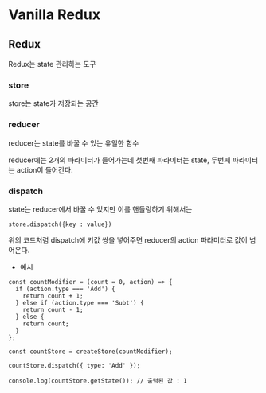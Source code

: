 # Vanilla Redux

## Redux

Redux는 state 관리하는 도구

### store

store는 state가 저장되는 공간

### reducer

reducer는 state를 바꿀 수 있는 유일한 함수

reducer에는 2개의 파라미터가 들어가는데 첫번째 파라미터는 state, 두번째 파라미터는 action이 들어간다.

### dispatch

state는 reducer에서 바꿀 수 있지만 이를 핸들링하기 위해서는

```
store.dispatch({key : value})
```

위의 코드처럼 dispatch에 키값 쌍을 넣어주면 reducer의 action 파라미터로 값이 넘어온다.

- 예시

```
const countModifier = (count = 0, action) => {
  if (action.type === 'Add') {
    return count + 1;
  } else if (action.type === 'Subt') {
    return count - 1;
  } else {
    return count;
  }
};

const countStore = createStore(countModifier);

countStore.dispatch({ type: 'Add' });

console.log(countStore.getState()); // 출력된 값 : 1
```
